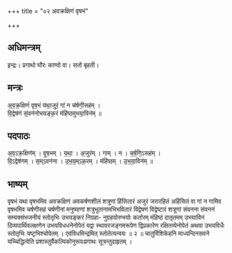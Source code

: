 +++
title = "०२ अवक्रक्षिणं वृषभं"

+++
## अधिमन्त्रम्
इन्द्रः। प्रगाथो घौरः काण्वो वा। सतो बृहती।

## मन्त्रः
अ॒व॒क्र॒क्षिणं॑ वृष॒भं य॑था॒जुरं॒ गां न च॑र्षणी॒सह॑म् ।  
वि॒द्वेष॑णं सं॒वन॑नोभयङ्क॒रं मंहि॑ष्ठमुभया॒विन॑म् ॥

## पदपाठः
अ॒व॒ऽक्र॒क्षिण॑म् । वृ॒ष॒भम् । य॒था॒ । अ॒जुर॑म् । गाम् । न । च॒र्ष॒णि॒ऽसह॑म् ।  
वि॒ऽद्वेष॑णम् । स॒म्ऽवन॑ना । उ॒भ॒य॒म्ऽक॒रम् । मंहि॑ष्ठम् । उ॒भ॒या॒विन॑म् ॥

## भाष्यम्
वृषभं यथा वृषभमिव अवक्रक्षिणं अवकर्षणशीलं शत्रूणां हिंसितारं अजुरं जरारहितं अहिंसितं वा गां न गामिव वृषभमिव चर्षणीसहं चर्षणीनां मनुष्याणां शत्रुभूतानामभिभवितारं विद्वेषणं विद्वेष्टारं शत्रूणां संवनना संवननं सम्यक्संभजनीयं स्तोतृभिः उभयङ्करं निग्रहा- नुग्रहयोरुभयोः कर्तारम् मंहिष्ठं दातृतमम् उभयाविनं दिव्यपार्थिवलक्षणेन उभयविधधनेनोपेतं यद्वा स्थावरजङ्गमरूपेण द्विप्रकारेण रक्षितव्येनोपेतं अथवा उभयविधैः स्तोतृभिः यष्टृभिश्चोपेतम् । एवंविधमिन्द्रमित् स्तोतेत्यन्वयः ॥ २ ॥ चातुर्विशिकेहनि माध्यन्दिनसवने यच्चिद्धित्वेति प्रशास्तुर्वैकल्पिकोनुरूपःप्रगाथः सूत्रन्तुदाहृतम् ।